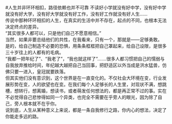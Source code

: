 #人生并非环环相扣，路径依赖也并不可靠
不读好小学就没有好中学，没有好中学就没有好大学，没有好大学就没有好工作，没有好工作就没有好人生……<br>
传说中那种环环相扣的人生，在真实的生活中并不存在，起点的不同，也根本无法决定终点的差异。<br>
“其实很多人都可以，只是他们自己不愿意相信。”<br>
当然，如果非要总结他们的共性，在我看来，只有一个，那就是——足够勇敢。<br>
是的，给自己制造不必要的恐惧，用条条框框把自己罩起来，给自己设限，是很多三十岁往上的人都有的毛病。<br>
“我都一把年纪了”、“我老了”，“我也就这样了”…….很多人都习惯把自己的懦弱与自我放弃推给时间，年纪越大越把自己当回事，把舒适区以外当成是洪水猛兽，仿佛只要一进入，皇冠就要跌落。<br>
但其实他们没有意识到，这个世界是在一直变化的。不仅社会大环境在变，行业发展形势在变，人的欲望也在变。在我们每个人足够长的人生里，对现状不满，想跳槽，想转行，想离婚，想读书，或者萌发任何想法的，都是再正常不过的事。实在不必觉得自己悲惨得如同一个异类，也完全不需要在乎旁人的眼光，因为除了自己，旁人根本就不在乎你。<br>
说到底，人生从某种意义上来说，都是一条自我修行之路，你内心的想法，决定了你能走多远的路。 